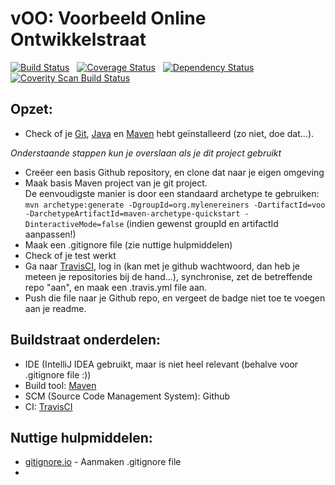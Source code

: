 # vOO: Voorbeeld Online Ontwikkelstraat

[![Build Status](https://travis-ci.org/mylene/vOO.svg?branch=master)](https://travis-ci.org/mylene/vOO) &nbsp; [![Coverage Status](https://coveralls.io/repos/github/mylene/vOO/badge.svg?branch=master)](https://coveralls.io/github/mylene/vOO?branch=master) &nbsp; [![Dependency Status](https://www.versioneye.com/user/projects/56cdb9cd6b21e5003d474261/badge.svg?style=flat)](https://www.versioneye.com/user/projects/56cdb9cd6b21e5003d474261) &nbsp; <a href="https://scan.coverity.com/projects/mylene-voo">
  <img alt="Coverity Scan Build Status"
       src="https://img.shields.io/coverity/scan/8052.svg"/>
</a>

## Opzet:

* Check of je [Git], [Java] en [Maven] hebt geïnstalleerd (zo niet, doe dat...).

*Onderstaande stappen kun je overslaan als je dit project gebruikt*

* Creëer een basis Github repository, en clone dat naar je eigen omgeving
* Maak basis Maven project van je git project.    
    De eenvoudigste manier is door een standaard archetype te gebruiken: 
    `mvn archetype:generate -DgroupId=org.mylenereiners -DartifactId=voo -DarchetypeArtifactId=maven-archetype-quickstart -DinteractiveMode=false`
    (indien gewenst groupId en artifactId aanpassen!)
* Maak een .gitignore file (zie nuttige hulpmiddelen) 
* Check of je test werkt
* Ga naar [TravisCI], log in (kan met je github wachtwoord, dan heb je meteen je repositories bij de hand...), synchronise, zet de betreffende repo "aan", en maak een .travis.yml file aan.
* Push die file naar je Github repo, en vergeet de badge niet toe te voegen aan je readme.
   
   
   
## Buildstraat onderdelen:    

* IDE (IntelliJ IDEA gebruikt, maar is niet heel relevant (behalve voor .gitignore file :))
* Build tool: [Maven]
* SCM (Source Code Management System): Github
* CI: [TravisCI]



##  Nuttige hulpmiddelen:

* [gitignore.io] - Aanmaken .gitignore file
*   
   
   
   
   
   


<!--- Links -->
[gitignore.io]: http://gitignore.io/
[TravisCI]: http://travisci.org/
[Git]: http://git-scm.com/
[Java]: http://www.oracle.com/technetwork/java/index.html
[Maven]: http://maven.apache.org/
